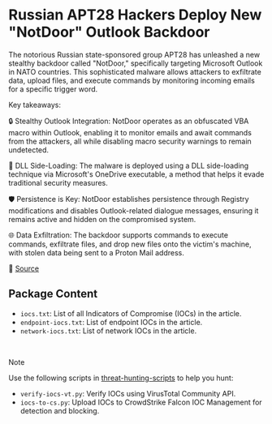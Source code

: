 # Russian APT28 Hackers Deploy New "NotDoor" Outlook Backdoor

The notorious Russian state-sponsored group APT28 has unleashed a new stealthy backdoor called "NotDoor," specifically targeting Microsoft Outlook in NATO countries. This sophisticated malware allows attackers to exfiltrate data, upload files, and execute commands by monitoring incoming emails for a specific trigger word.

Key takeaways:

🔒 Stealthy Outlook Integration: NotDoor operates as an obfuscated VBA macro within Outlook, enabling it to monitor emails and await commands from the attackers, all while disabling macro security warnings to remain undetected.

🚨 DLL Side-Loading: The malware is deployed using a DLL side-loading technique via Microsoft's OneDrive executable, a method that helps it evade traditional security measures.

🛡️ Persistence is Key: NotDoor establishes persistence through Registry modifications and disables Outlook-related dialogue messages, ensuring it remains active and hidden on the compromised system.

🌐 Data Exfiltration: The backdoor supports commands to execute commands, exfiltrate files, and drop new files onto the victim's machine, with stolen data being sent to a Proton Mail address.

🔗 [Source](https://lab52.io/blog/analyzing-notdoor-inside-apt28s-expanding-arsenal/)

## Package Content

- `iocs.txt`: List of all Indicators of Compromise (IOCs) in the article.
- `endpoint-iocs.txt`: List of endpoint IOCs in the article.
- `network-iocs.txt`: List of network IOCs in the article.

<br>

> [!NOTE]
> Use the following scripts in [threat-hunting-scripts](../../threat-hunting-scripts/) to help you hunt:
>
> - `verify-iocs-vt.py`: Verify IOCs using VirusTotal Community API.
> - `iocs-to-cs.py`: Upload IOCs to CrowdStrike Falcon IOC Management for detection and blocking.
